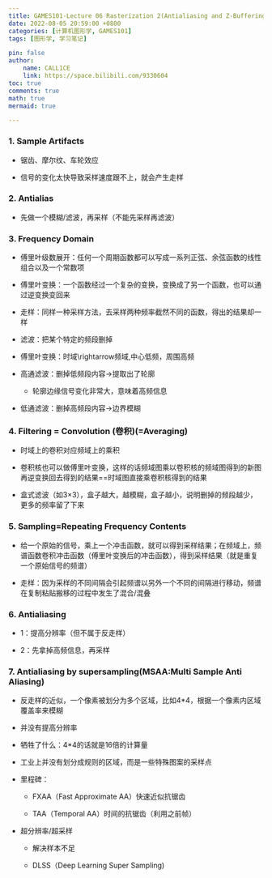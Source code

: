 ```yaml
---
title: GAMES101-Lecture 06 Rasterization 2(Antialiasing and Z-Buffering)
date: 2022-08-05 20:59:00 +0800
categories: [计算机图形学, GAMES101]
tags: [图形学, 学习笔记]

pin: false
author: 
    name: CALL1CE
    link: https://space.bilibili.com/9330604
toc: true
comments: true
math: true
mermaid: true

---
```


### 1. Sample Artifacts

- 锯齿、摩尔纹、车轮效应

- 信号的变化太快导致采样速度跟不上，就会产生走样

### 2. Antialias

- 先做一个模糊/滤波，再采样（不能先采样再滤波）

### 3. Frequency Domain

- 傅里叶级数展开：任何一个周期函数都可以写成一系列正弦、余弦函数的线性组合以及一个常数项

- 傅里叶变换：一个函数经过一个复杂的变换，变换成了另一个函数，也可以通过逆变换变回来

- 走样：同样一种采样方法，去采样两种频率截然不同的函数，得出的结果却一样

- 滤波：把某个特定的频段删掉

- 傅里叶变换：时域\rightarrow频域,中心低频，周围高频

- 高通滤波：删掉低频段内容->提取出了轮廓
  
  - 轮廓边缘信号变化非常大，意味着高频信息

- 低通滤波：删掉高频段内容->边界模糊

### 4. Filtering = Convolution (卷积)(=Averaging)

- 时域上的卷积对应频域上的乘积

- 卷积核也可以做傅里叶变换，这样的话频域图乘以卷积核的频域图得到的新图再逆变换回去得到的结果==时域图直接乘卷积核得到的结果

- 盒式滤波（如3×3），盒子越大，越模糊，盒子越小，说明删掉的频段越少，更多的频率留了下来

### 5. Sampling=Repeating Frequency Contents

- 给一个原始的信号，乘上一个冲击函数，就可以得到采样结果；在频域上，频谱函数卷积冲击函数（傅里叶变换后的冲击函数），得到采样结果（就是重复一个原始信号的频谱）

- 走样：因为采样的不同间隔会引起频谱以另外一个不同的间隔进行移动，频谱在复制粘贴搬移的过程中发生了混合/混叠

### 6. Antialiasing

- 1：提高分辨率（但不属于反走样）

- 2：先拿掉高频信息，再采样

### 7. Antialiasing by supersampling(MSAA:Multi Sample Anti Aliasing)

- 反走样的近似，一个像素被划分为多个区域，比如4*4，根据一个像素内区域覆盖率来模糊

- 并没有提高分辨率

- 牺牲了什么：4*4的话就是16倍的计算量

- 工业上并没有划分成规则的区域，而是一些特殊图案的采样点

- 里程碑：
  
  - FXAA（Fast Approximate AA）快速近似抗锯齿
  
  - TAA（Temporal AA）时间的抗锯齿（利用之前帧）

- 超分辨率/超采样
  
  - 解决样本不足
  
  - DLSS（Deep Learning Super Sampling)
